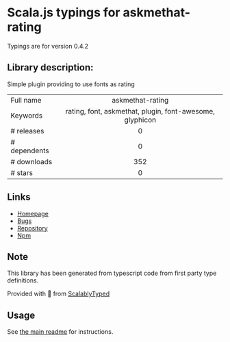 
# Scala.js typings for askmethat-rating

Typings are for version 0.4.2

## Library description:
Simple plugin providing to use fonts as rating

|                    |                 |
| ------------------ | :-------------: |
| Full name          | askmethat-rating |
| Keywords           | rating, font, askmethat, plugin, font-awesome, glyphicon |
| # releases         | 0 |
| # dependents       | 0 |
| # downloads        | 352 |
| # stars            | 0 |

## Links
- [Homepage](https://alexteixeira.github.io/Askmethat-Rating/)
- [Bugs](https://github.com/AlexTeixeira/Askmethat-Rating/issues)
- [Repository](https://github.com/AlexTeixeira/Askmethat-Rating)
- [Npm](https://www.npmjs.com/package/askmethat-rating)
    


## Note
This library has been generated from typescript code from first party type definitions.

Provided with :purple_heart: from [ScalablyTyped](https://github.com/oyvindberg/ScalablyTyped)

## Usage
See [the main readme](../../readme.md) for instructions.



